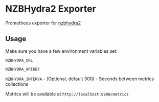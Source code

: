 # NZBHydra2 Exporter

Prometheus exporter for [nzbhydra2](https://github.com/theotherp/nzbhydra2)

## Usage

Make sure you have a few environment variables set:

`NZBHYDRA_URL`

`NZBHYDRA_APIKEY`

`NZBHYDRA_INTERVA` - (Optional, default 300) - Seconds between metrics collections


Metrics will be available at `http://localhost:8998/metrics`

